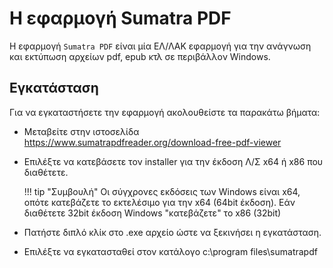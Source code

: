 # Η εφαρμογή Sumatra PDF

Η εφαρμογή ```Sumatra PDF``` είναι μία ΕΛ/ΛΑΚ εφαρμογή για την ανάγνωση και εκτύπωση αρχείων pdf, epub κτλ σε περιβάλλον Windows.

## Εγκατάσταση

Για να εγκαταστήσετε την εφαρμογή ακολουθείστε τα παρακάτω βήματα:

- Μεταβείτε στην ιστοσελίδα https://www.sumatrapdfreader.org/download-free-pdf-viewer
- Επιλέξτε να κατεβάσετε τον installer για την έκδοση Λ/Σ x64 ή x86 που διαθέτετε.

    !!! tip "Συμβουλή"
        Οι σύγχρονες εκδόσεις των Windows είναι x64, οπότε κατεβάζετε το εκτελέσιμο για την x64 (64bit έκδοση). Εάν διαθέτετε 32bit έκδοση Windows "κατεβάζετε" το x86 (32bit)

- Πατήστε διπλό κλίκ στο .exe αρχείο ώστε να ξεκινήσει η εγκατάσταση.
- Επιλέξτε να εγκατασταθεί στον κατάλογο c:\program files\sumatrapdf

